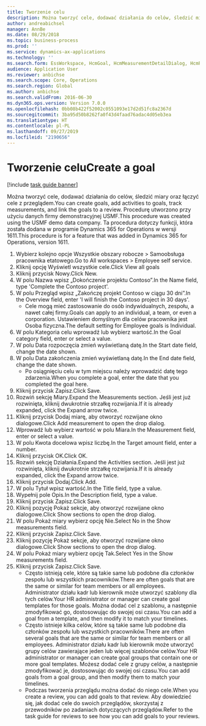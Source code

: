 ```yaml
---
title: Tworzenie celu
description: Można tworzyć cele, dodawać działania do celów, śledzić miary oraz łączyć cele z przeglądem.
author: andreabichsel
manager: AnnBe
ms.date: 08/29/2018
ms.topic: business-process
ms.prod: ''
ms.service: dynamics-ax-applications
ms.technology: ''
ms.search.form: EssWorkspace, HcmGoal, HcmMeasurementDetailDialog, HcmPerfJournalAdd, HcmGoalChangeSettings
audience: Application User
ms.reviewer: anbichse
ms.search.scope: Core, Operations
ms.search.region: Global
ms.author: anbichse
ms.search.validFrom: 2016-06-30
ms.dyn365.ops.version: Version 7.0.0
ms.openlocfilehash: 0bb08b422f52002c0551093e17d2d51fc8a2367d
ms.sourcegitcommit: 3ba95d50b8262fa0f43d4faad76adac4d05eb3ea
ms.translationtype: HT
ms.contentlocale: pl-PL
ms.lasthandoff: 09/27/2019
ms.locfileid: "2190656"
---
```

# <a name="create-a-goal"></a><span data-ttu-id="ea0e6-103">Tworzenie celu</span><span class="sxs-lookup"><span data-stu-id="ea0e6-103">Create a goal</span></span>

[!include [task guide banner](../../includes/task-guide-banner.md)]

<span data-ttu-id="ea0e6-104">Można tworzyć cele, dodawać działania do celów, śledzić miary oraz łączyć cele z przeglądem.</span><span class="sxs-lookup"><span data-stu-id="ea0e6-104">You can create goals, add activities to goals, track measurements, and link the goals to a review.</span></span> <span data-ttu-id="ea0e6-105">Procedurę utworzono przy użyciu danych firmy demonstracyjnej USMF.</span><span class="sxs-lookup"><span data-stu-id="ea0e6-105">This procedure was created using the USMF demo data company.</span></span> <span data-ttu-id="ea0e6-106">Ta procedura dotyczy funkcji, która została dodana w programie Dynamics 365 for Operations w wersji 1611.</span><span class="sxs-lookup"><span data-stu-id="ea0e6-106">This procedure is for a feature that was added in Dynamics 365 for Operations, version 1611.</span></span>

1. <span data-ttu-id="ea0e6-107">Wybierz kolejno opcje Wszystkie obszary robocze > Samoobsługa pracownika etatowego.</span><span class="sxs-lookup"><span data-stu-id="ea0e6-107">Go to All workspaces > Employee self service.</span></span>
2. <span data-ttu-id="ea0e6-108">Kliknij opcję Wyświetl wszystkie cele.</span><span class="sxs-lookup"><span data-stu-id="ea0e6-108">Click View all goals</span></span>
3. <span data-ttu-id="ea0e6-109">Kliknij przycisk Nowy.</span><span class="sxs-lookup"><span data-stu-id="ea0e6-109">Click New.</span></span>
4. <span data-ttu-id="ea0e6-110">W polu Nazwa wpisz „Dokończenie projektu Contoso”.</span><span class="sxs-lookup"><span data-stu-id="ea0e6-110">In the Name field, type 'Complete the Contoso project'.</span></span>
5. <span data-ttu-id="ea0e6-111">W polu Przegląd wpisz „Zakończę projekt Contoso w ciągu 30 dni”.</span><span class="sxs-lookup"><span data-stu-id="ea0e6-111">In the Overview field, enter 'I will finish the Contoso project in 30 days'.</span></span>
    * <span data-ttu-id="ea0e6-112">Cele mogą mieć zastosowanie do osób indywidualnych, zespołu, a nawet całej firmy.</span><span class="sxs-lookup"><span data-stu-id="ea0e6-112">Goals can apply to an individual, a team, or even a corporation.</span></span> <span data-ttu-id="ea0e6-113">Ustawieniem domyślnym dla celów pracownika jest Osoba fizyczna.</span><span class="sxs-lookup"><span data-stu-id="ea0e6-113">The default setting for Employee goals is Individual.</span></span>  
6. <span data-ttu-id="ea0e6-114">W polu Kategoria celu wprowadź lub wybierz wartość.</span><span class="sxs-lookup"><span data-stu-id="ea0e6-114">In the Goal category field, enter or select a value.</span></span>
7. <span data-ttu-id="ea0e6-115">W polu Data rozpoczęcia zmień wyświetlaną datę.</span><span class="sxs-lookup"><span data-stu-id="ea0e6-115">In the Start date field, change the date shown.</span></span>
8. <span data-ttu-id="ea0e6-116">W polu Data zakończenia zmień wyświetlaną datę.</span><span class="sxs-lookup"><span data-stu-id="ea0e6-116">In the End date field, change the date shown.</span></span>
    * <span data-ttu-id="ea0e6-117">Po osiągnięciu celu w tym miejscu należy wprowadzić datę tego zdarzenia.</span><span class="sxs-lookup"><span data-stu-id="ea0e6-117">When you complete a goal, enter the date that you completed the goal here.</span></span>  
9. <span data-ttu-id="ea0e6-118">Kliknij przycisk Zapisz.</span><span class="sxs-lookup"><span data-stu-id="ea0e6-118">Click Save.</span></span>
10. <span data-ttu-id="ea0e6-119">Rozwiń sekcję Miary.</span><span class="sxs-lookup"><span data-stu-id="ea0e6-119">Expand the Measurements section.</span></span> <span data-ttu-id="ea0e6-120">Jeśli jest już rozwinięta, kliknij dwukrotnie strzałkę rozwijania.</span><span class="sxs-lookup"><span data-stu-id="ea0e6-120">If it is already expanded, click the Expand arrow twice.</span></span>
11. <span data-ttu-id="ea0e6-121">Kliknij przycisk Dodaj miarę, aby otworzyć rozwijane okno dialogowe.</span><span class="sxs-lookup"><span data-stu-id="ea0e6-121">Click Add measurement to open the drop dialog.</span></span>
12. <span data-ttu-id="ea0e6-122">Wprowadź lub wybierz wartość w polu Miara.</span><span class="sxs-lookup"><span data-stu-id="ea0e6-122">In the Measurement field, enter or select a value.</span></span>
13. <span data-ttu-id="ea0e6-123">W polu Kwota docelowa wpisz liczbę.</span><span class="sxs-lookup"><span data-stu-id="ea0e6-123">In the Target amount field, enter a number.</span></span>
14. <span data-ttu-id="ea0e6-124">Kliknij przycisk OK.</span><span class="sxs-lookup"><span data-stu-id="ea0e6-124">Click OK.</span></span>
15. <span data-ttu-id="ea0e6-125">Rozwiń sekcję Działania.</span><span class="sxs-lookup"><span data-stu-id="ea0e6-125">Expand the Activities section.</span></span> <span data-ttu-id="ea0e6-126">Jeśli jest już rozwinięta, kliknij dwukrotnie strzałkę rozwijania.</span><span class="sxs-lookup"><span data-stu-id="ea0e6-126">If it is already expanded, click the Expand arrow twice.</span></span>
16. <span data-ttu-id="ea0e6-127">Kliknij przycisk Dodaj.</span><span class="sxs-lookup"><span data-stu-id="ea0e6-127">Click Add.</span></span>
17. <span data-ttu-id="ea0e6-128">W polu Tytuł wpisz wartość.</span><span class="sxs-lookup"><span data-stu-id="ea0e6-128">In the Title field, type a value.</span></span>
18. <span data-ttu-id="ea0e6-129">Wypełnij pole Opis.</span><span class="sxs-lookup"><span data-stu-id="ea0e6-129">In the Description field, type a value.</span></span>
19. <span data-ttu-id="ea0e6-130">Kliknij przycisk Zapisz.</span><span class="sxs-lookup"><span data-stu-id="ea0e6-130">Click Save.</span></span>
20. <span data-ttu-id="ea0e6-131">Kliknij pozycję Pokaż sekcje, aby otworzyć rozwijane okno dialogowe.</span><span class="sxs-lookup"><span data-stu-id="ea0e6-131">Click Show sections to open the drop dialog.</span></span>
21. <span data-ttu-id="ea0e6-132">W polu Pokaż miary wybierz opcję Nie.</span><span class="sxs-lookup"><span data-stu-id="ea0e6-132">Select No in the Show measurements field.</span></span>
22. <span data-ttu-id="ea0e6-133">Kliknij przycisk Zapisz.</span><span class="sxs-lookup"><span data-stu-id="ea0e6-133">Click Save.</span></span>
23. <span data-ttu-id="ea0e6-134">Kliknij pozycję Pokaż sekcje, aby otworzyć rozwijane okno dialogowe.</span><span class="sxs-lookup"><span data-stu-id="ea0e6-134">Click Show sections to open the drop dialog.</span></span>
24. <span data-ttu-id="ea0e6-135">W polu Pokaż miary wybierz opcję Tak.</span><span class="sxs-lookup"><span data-stu-id="ea0e6-135">Select Yes in the Show measurements field.</span></span>
25. <span data-ttu-id="ea0e6-136">Kliknij przycisk Zapisz.</span><span class="sxs-lookup"><span data-stu-id="ea0e6-136">Click Save.</span></span>
    * <span data-ttu-id="ea0e6-137">Często istnieją cele, które są takie same lub podobne dla członków zespołu lub wszystkich pracowników.</span><span class="sxs-lookup"><span data-stu-id="ea0e6-137">There are often goals that are the same or similar for team members or all employees.</span></span>     <span data-ttu-id="ea0e6-138">Administrator działu kadr lub kierownik może utworzyć szablony dla tych celów.</span><span class="sxs-lookup"><span data-stu-id="ea0e6-138">Your HR administrator or manager can create goal templates for those goals.</span></span> <span data-ttu-id="ea0e6-139">Można dodać cel z szablonu, a następnie zmodyfikować go, dostosowując do swojej osi czasu.</span><span class="sxs-lookup"><span data-stu-id="ea0e6-139">You can add a goal from a template, and then modify it to match your timelines.</span></span>  
    * <span data-ttu-id="ea0e6-140">Często istnieje kilka celów, które są takie same lub podobne dla członków zespołu lub wszystkich pracowników.</span><span class="sxs-lookup"><span data-stu-id="ea0e6-140">There are often several goals that are the same or similar for team members or all employees.</span></span>     <span data-ttu-id="ea0e6-141">Administrator działu kadr lub kierownik może utworzyć grupy celów zawierające jeden lub więcej szablonów celów.</span><span class="sxs-lookup"><span data-stu-id="ea0e6-141">Your HR administrator or manager can create goal groups that contain one or more goal templates.</span></span> <span data-ttu-id="ea0e6-142">Możesz dodać cele z grupy celów, a następnie zmodyfikować je, dostosowując do swojej osi czasu.</span><span class="sxs-lookup"><span data-stu-id="ea0e6-142">You can add goals from a goal group, and then modify them to match your timelines.</span></span>  
    * <span data-ttu-id="ea0e6-143">Podczas tworzenia przeglądu można dodać do niego cele.</span><span class="sxs-lookup"><span data-stu-id="ea0e6-143">When you create a review, you can add goals to that review.</span></span> <span data-ttu-id="ea0e6-144">Aby dowiedzieć się, jak dodać cele do swoich przeglądów, skorzystaj z przewodników po zadaniach dotyczących przeglądów.</span><span class="sxs-lookup"><span data-stu-id="ea0e6-144">Refer to the task guide for reviews to see how you can add goals to your reviews.</span></span>  


